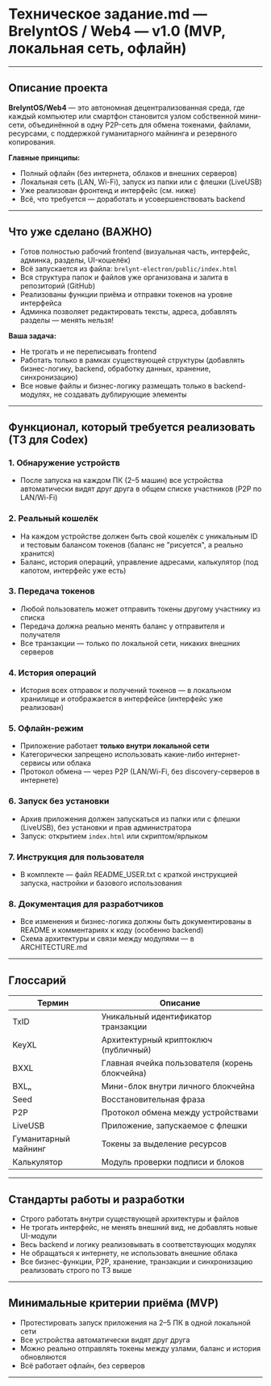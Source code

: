 # Техническое задание.md — BrelyntOS / Web4 — v1.0 (MVP, локальная сеть, офлайн)

---

## Описание проекта

**BrelyntOS/Web4** — это автономная децентрализованная среда, где каждый компьютер или смартфон становится узлом собственной мини-сети, объединённой в одну P2P-сеть для обмена токенами, файлами, ресурсами, с поддержкой гуманитарного майнинга и резервного копирования.

**Главные принципы:**

* Полный офлайн (без интернета, облаков и внешних серверов)
* Локальная сеть (LAN, Wi-Fi), запуск из папки или с флешки (LiveUSB)
* Уже реализован фронтенд и интерфейс (см. ниже)
* Всё, что требуется — доработать и усовершенствовать backend

---

## Что уже сделано (ВАЖНО)

* Готов полностью рабочий frontend (визуальная часть, интерфейс, админка, разделы, UI-кошелёк)
* Всё запускается из файла: `brelynt-electron/public/index.html`
* Вся структура папок и файлов уже организована и залита в репозиторий (GitHub)
* Реализованы функции приёма и отправки токенов на уровне интерфейса
* Админка позволяет редактировать тексты, адреса, добавлять разделы — менять нельзя!

**Ваша задача:**

* Не трогать и не переписывать frontend
* Работать только в рамках существующей структуры (добавлять бизнес-логику, backend, обработку данных, хранение, синхронизацию)
* Все новые файлы и бизнес-логику размещать только в backend-модулях, не создавать дублирующие элементы

---

## Функционал, который требуется реализовать (ТЗ для Codex)

### 1. Обнаружение устройств

* После запуска на каждом ПК (2–5 машин) все устройства автоматически видят друг друга в общем списке участников (P2P по LAN/Wi-Fi)

### 2. Реальный кошелёк

* На каждом устройстве должен быть свой кошелёк с уникальным ID и тестовым балансом токенов (баланс не "рисуется", а реально хранится)
* Баланс, история операций, управление адресами, калькулятор (под капотом, интерфейс уже есть)

### 3. Передача токенов

* Любой пользователь может отправить токены другому участнику из списка
* Передача должна реально менять баланс у отправителя и получателя
* Все транзакции — только по локальной сети, никаких внешних серверов

### 4. История операций

* История всех отправок и получений токенов — в локальном хранилище и отображается в интерфейсе (интерфейс уже реализован)

### 5. Офлайн-режим

* Приложение работает **только внутри локальной сети**
* Категорически запрещено использовать какие-либо интернет-сервисы или облака
* Протокол обмена — через P2P (LAN/Wi-Fi, без discovery-серверов в интернете)

### 6. Запуск без установки

* Архив приложения должен запускаться из папки или с флешки (LiveUSB), без установки и прав администратора
* Запуск: открытием `index.html` или скриптом/ярлыком

### 7. Инструкция для пользователя

* В комплекте — файл README\_USER.txt с краткой инструкцией запуска, настройки и базового использования

### 8. Документация для разработчиков

* Все изменения и бизнес-логика должны быть документированы в README и комментариях к коду (особенно backend)
* Схема архитектуры и связи между модулями — в ARCHITECTURE.md

---

## Глоссарий

| Термин               | Описание                                       |
| -------------------- | ---------------------------------------------- |
| TxID                 | Уникальный идентификатор транзакции            |
| KeyXL                | Архитектурный криптоключ (публичный)           |
| BXXL                 | Главная ячейка пользователя (корень блокчейна) |
| BXLₙ                 | Мини-блок внутри личного блокчейна             |
| Seed                 | Восстановительная фраза                        |
| P2P                  | Протокол обмена между устройствами             |
| LiveUSB              | Приложение, запускаемое с флешки               |
| Гуманитарный майнинг | Токены за выделение ресурсов                   |
| Калькулятор          | Модуль проверки подписи и блоков               |

---

## Стандарты работы и разработки

* Строго работать внутри существующей архитектуры и файлов
* Не трогать интерфейс, не менять внешний вид, не добавлять новые UI-модули
* Весь backend и логику реализовывать в соответствующих модулях
* Не обращаться к интернету, не использовать внешние облака
* Все бизнес-функции, P2P, хранение, транзакции и синхронизацию реализовать строго по ТЗ выше

---

## Минимальные критерии приёма (MVP)

* Протестировать запуск приложения на 2–5 ПК в одной локальной сети
* Все устройства автоматически видят друг друга
* Можно реально отправлять токены между узлами, баланс и история обновляются
* Всё работает офлайн, без серверов

---

